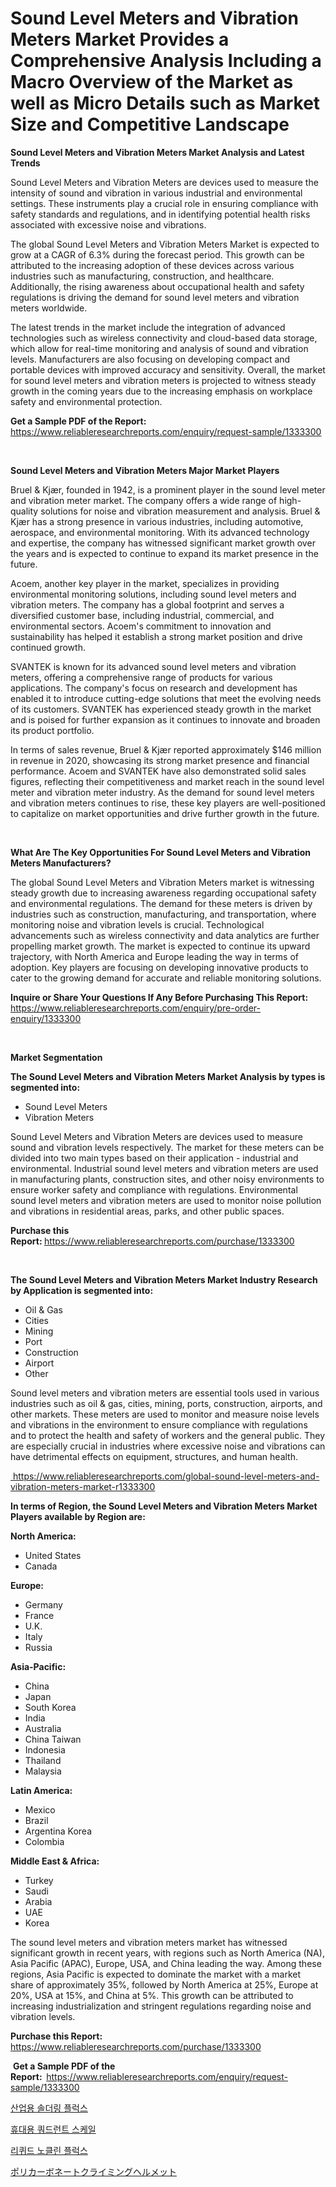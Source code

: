 <p><h1>Sound Level Meters and Vibration Meters Market Provides a Comprehensive Analysis Including a Macro Overview of the Market as well as Micro Details such as Market Size and Competitive Landscape</h1></p><p><strong>Sound Level Meters and Vibration Meters Market Analysis and Latest Trends</strong></p>
<p><p>Sound Level Meters and Vibration Meters are devices used to measure the intensity of sound and vibration in various industrial and environmental settings. These instruments play a crucial role in ensuring compliance with safety standards and regulations, and in identifying potential health risks associated with excessive noise and vibrations.</p><p>The global Sound Level Meters and Vibration Meters Market is expected to grow at a CAGR of 6.3% during the forecast period. This growth can be attributed to the increasing adoption of these devices across various industries such as manufacturing, construction, and healthcare. Additionally, the rising awareness about occupational health and safety regulations is driving the demand for sound level meters and vibration meters worldwide.</p><p>The latest trends in the market include the integration of advanced technologies such as wireless connectivity and cloud-based data storage, which allow for real-time monitoring and analysis of sound and vibration levels. Manufacturers are also focusing on developing compact and portable devices with improved accuracy and sensitivity. Overall, the market for sound level meters and vibration meters is projected to witness steady growth in the coming years due to the increasing emphasis on workplace safety and environmental protection.</p></p>
<p><strong>Get a Sample PDF of the Report:&nbsp;</strong> <a href="https://www.reliableresearchreports.com/enquiry/request-sample/1333300">https://www.reliableresearchreports.com/enquiry/request-sample/1333300</a></p>
<p>&nbsp;</p>
<p><strong>Sound Level Meters and Vibration Meters Major Market Players</strong></p>
<p><p>Bruel & Kjær, founded in 1942, is a prominent player in the sound level meter and vibration meter market. The company offers a wide range of high-quality solutions for noise and vibration measurement and analysis. Bruel & Kjær has a strong presence in various industries, including automotive, aerospace, and environmental monitoring. With its advanced technology and expertise, the company has witnessed significant market growth over the years and is expected to continue to expand its market presence in the future.</p><p>Acoem, another key player in the market, specializes in providing environmental monitoring solutions, including sound level meters and vibration meters. The company has a global footprint and serves a diversified customer base, including industrial, commercial, and environmental sectors. Acoem's commitment to innovation and sustainability has helped it establish a strong market position and drive continued growth.</p><p>SVANTEK is known for its advanced sound level meters and vibration meters, offering a comprehensive range of products for various applications. The company's focus on research and development has enabled it to introduce cutting-edge solutions that meet the evolving needs of its customers. SVANTEK has experienced steady growth in the market and is poised for further expansion as it continues to innovate and broaden its product portfolio.</p><p>In terms of sales revenue, Bruel & Kjær reported approximately $146 million in revenue in 2020, showcasing its strong market presence and financial performance. Acoem and SVANTEK have also demonstrated solid sales figures, reflecting their competitiveness and market reach in the sound level meter and vibration meter industry. As the demand for sound level meters and vibration meters continues to rise, these key players are well-positioned to capitalize on market opportunities and drive further growth in the future.</p></p>
<p>&nbsp;</p>
<p><strong>What Are The Key Opportunities For Sound Level Meters and Vibration Meters Manufacturers?</strong></p>
<p><p>The global Sound Level Meters and Vibration Meters market is witnessing steady growth due to increasing awareness regarding occupational safety and environmental regulations. The demand for these meters is driven by industries such as construction, manufacturing, and transportation, where monitoring noise and vibration levels is crucial. Technological advancements such as wireless connectivity and data analytics are further propelling market growth. The market is expected to continue its upward trajectory, with North America and Europe leading the way in terms of adoption. Key players are focusing on developing innovative products to cater to the growing demand for accurate and reliable monitoring solutions.</p></p>
<p><strong>Inquire or Share Your Questions If Any Before Purchasing This Report:</strong> <a href="https://www.reliableresearchreports.com/enquiry/pre-order-enquiry/1333300">https://www.reliableresearchreports.com/enquiry/pre-order-enquiry/1333300</a></p>
<p>&nbsp;</p>
<p><strong>Market Segmentation</strong></p>
<p><strong>The Sound Level Meters and Vibration Meters Market Analysis by types is segmented into:</strong></p>
<p><ul><li>Sound Level Meters</li><li>Vibration Meters</li></ul></p>
<p><p>Sound Level Meters and Vibration Meters are devices used to measure sound and vibration levels respectively. The market for these meters can be divided into two main types based on their application - industrial and environmental. Industrial sound level meters and vibration meters are used in manufacturing plants, construction sites, and other noisy environments to ensure worker safety and compliance with regulations. Environmental sound level meters and vibration meters are used to monitor noise pollution and vibrations in residential areas, parks, and other public spaces.</p></p>
<p><strong>Purchase this Report:&nbsp;</strong><a href="https://www.reliableresearchreports.com/purchase/1333300">https://www.reliableresearchreports.com/purchase/1333300</a></p>
<p>&nbsp;</p>
<p><strong>The Sound Level Meters and Vibration Meters Market Industry Research by Application is segmented into:</strong></p>
<p><ul><li>Oil & Gas</li><li>Cities</li><li>Mining</li><li>Port</li><li>Construction</li><li>Airport</li><li>Other</li></ul></p>
<p><p>Sound level meters and vibration meters are essential tools used in various industries such as oil & gas, cities, mining, ports, construction, airports, and other markets. These meters are used to monitor and measure noise levels and vibrations in the environment to ensure compliance with regulations and to protect the health and safety of workers and the general public. They are especially crucial in industries where excessive noise and vibrations can have detrimental effects on equipment, structures, and human health.</p></p>
<p><a href="https://www.reliableresearchreports.com/global-sound-level-meters-and-vibration-meters-market-r1333300">&nbsp;https://www.reliableresearchreports.com/global-sound-level-meters-and-vibration-meters-market-r1333300</a></p>
<p><strong>In terms of Region, the Sound Level Meters and Vibration Meters Market Players available by Region are:</strong></p>
<p>
    <p> <strong> North America: </strong>
        <ul>
            <li>United States</li>
            <li>Canada</li>
        </ul>
        </p> 
    <p> <strong> Europe: </strong>
        <ul>
            <li>Germany</li>
            <li>France</li>
            <li>U.K.</li>
            <li>Italy</li>
            <li>Russia</li>
        </ul>
        </p> 
    <p> <strong> Asia-Pacific: </strong>
        <ul>
            <li>China</li>
            <li>Japan</li>
            <li>South Korea</li>
            <li>India</li>
            <li>Australia</li>
            <li>China Taiwan</li>
            <li>Indonesia</li>
            <li>Thailand</li>
            <li>Malaysia</li>
        </ul>
        </p> 
    <p> <strong> Latin America: </strong>
        <ul>
            <li>Mexico</li>
            <li>Brazil</li>
            <li>Argentina Korea</li>
            <li>Colombia</li>
        </ul>
        </p> 
    <p> <strong> Middle East & Africa: </strong>
        <ul>
            <li>Turkey</li>
            <li>Saudi</li>
            <li>Arabia</li>
            <li>UAE</li>
            <li>Korea</li>
        </ul>
    </p>
    </p>
<p><p>The sound level meters and vibration meters market has witnessed significant growth in recent years, with regions such as North America (NA), Asia Pacific (APAC), Europe, USA, and China leading the way. Among these regions, Asia Pacific is expected to dominate the market with a market share of approximately 35%, followed by North America at 25%, Europe at 20%, USA at 15%, and China at 5%. This growth can be attributed to increasing industrialization and stringent regulations regarding noise and vibration levels.</p></p>
<p><strong>Purchase this Report: </strong><a href="https://www.reliableresearchreports.com/purchase/1333300">https://www.reliableresearchreports.com/purchase/1333300</a></p>
<p>&nbsp;<strong>Get a Sample PDF of the Report:&nbsp;&nbsp;</strong><a href="https://www.reliableresearchreports.com/enquiry/request-sample/1333300">https://www.reliableresearchreports.com/enquiry/request-sample/1333300</a></p>
<p><strong></strong></p>
<p><p><a href="https://github.com/AidenReinger/Market-Research-Report-List-1/blob/main/686897192712.md">산업용 솔더링 플럭스</a></p><p><a href="https://medium.com/@daveblock56/%EC%9D%B4%EB%8F%99%EC%8B%9D-%EC%82%AC%EB%B6%84%EB%A9%B4-%EC%B2%99%EB%8F%84-%EC%8B%9C%EC%9E%A5-%EB%A9%94%ED%8A%B8%EB%A6%AD%EC%8A%A4-%ED%95%B4%EB%8F%85-%EC%8B%9C%EC%9E%A5-%EC%A0%90%EC%9C%A0%EC%9C%A8-%ED%8A%B8%EB%A0%8C%EB%93%9C-%EB%B0%8F-%EC%84%B1%EC%9E%A5-%ED%8C%A8%ED%84%B4-be7a4def1728">휴대용 쿼드런트 스케일</a></p><p><a href="https://github.com/gambitz1998/Market-Research-Report-List-1/blob/main/485319992713.md">리퀴드 노클린 플럭스</a></p><p><a href="https://medium.com/@rodhoppe07/%E3%83%9D%E3%83%AA%E3%82%AB%E3%83%BC%E3%83%9C%E3%83%8D%E3%83%BC%E3%83%88%E8%A3%BD%E3%82%AF%E3%83%A9%E3%82%A4%E3%83%9F%E3%83%B3%E3%82%B0%E3%83%98%E3%83%AB%E3%83%A1%E3%83%83%E3%83%88%E3%81%AE%E5%B8%82%E5%A0%B4%E8%A6%8F%E6%A8%A1-cagr-%E5%82%BE%E5%90%91-2024%E5%B9%B4%E3%81%8B%E3%82%892030%E5%B9%B4-94930db03304">ポリカーボネートクライミングヘルメット</a></p></p>